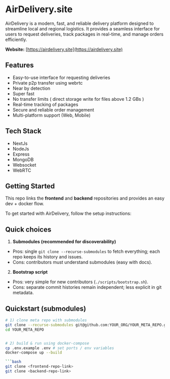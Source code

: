 # AirDelivery.site

AirDelivery is a modern, fast, and reliable delivery platform designed to streamline local and regional logistics. It provides a seamless interface for users to request deliveries, track packages in real-time, and manage orders efficiently.  

**Website:** [https://airdelivery.site](https://airdelivery.site)  

## Features
- Easy-to-use interface for requesting deliveries  
- Private p2p transfer using webrtc
- Near by detection
- Super fast 
- No transfer limits ( direct storage write for files above 1.2 GBs )
- Real-time tracking of packages  
- Secure and reliable order management  
- Multi-platform support (Web, Mobile)  

## Tech Stack
- NextJs 
- NodeJs
- Express 
- MongoDB
- Websocket
- WebRTC

## Getting Started
This repo links the **frontend** and **backend** repositories and provides an easy dev + docker flow. 

To get started with AirDelivery, follow the setup instructions: 

## Quick choices

1. **Submodules (recommended for discoverability)**
- Pros: single `git clone --recurse-submodules` to fetch everything; each repo keeps its history and issues.
- Cons: contributors must understand submodules (easy with docs).

2. **Bootstrap script**
- Pros: very simple for new contributors (`./scripts/bootstrap.sh`).
- Cons: separate commit histories remain independent; less explicit in git metadata.


## Quickstart (submodules)


```bash
# 1) clone meta repo with submodules
git clone --recurse-submodules git@github.com:YOUR_ORG/YOUR_META_REPO.git
cd YOUR_META_REPO


# 2) build & run using docker-compose
cp .env.example .env # set ports / env variables
docker-compose up --build

```bash
git clone <frontend-repo-link>
git clone <backend-repo-link>
